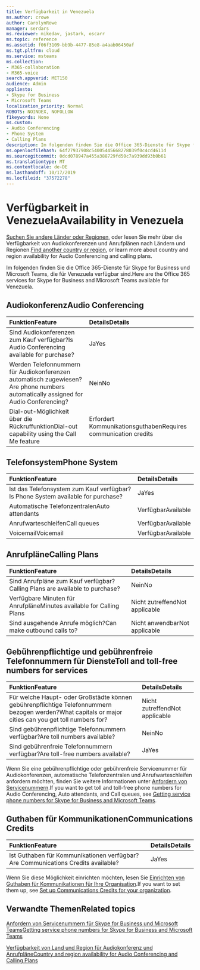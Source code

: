 ```yaml
---
title: Verfügbarkeit in Venezuela
ms.author: crowe
author: CarolynRowe
manager: serdars
ms.reviewer: mikedav, jastark, oscarr
ms.topic: reference
ms.assetid: f06f3109-bb9b-4477-85e8-a4aab06450af
ms.tgt.pltfrm: cloud
ms.service: msteams
ms.collection:
- M365-collaboration
- M365-voice
search.appverid: MET150
audience: Admin
appliesto:
- Skype for Business
- Microsoft Teams
localization_priority: Normal
ROBOTS: NOINDEX, NOFOLLOW
f1keywords: None
ms.custom:
- Audio Conferencing
- Phone System
- Calling Plans
description: Im folgenden finden Sie die Office 365-Dienste für Skype for Business und Microsoft Teams, die für Venezuela verfügbar sind.
ms.openlocfilehash: 64f27937908c54005445668278039f0c4cd4611d
ms.sourcegitcommit: 0dcd078947a455a388729fd50c7a939dd93b0b61
ms.translationtype: MT
ms.contentlocale: de-DE
ms.lasthandoff: 10/17/2019
ms.locfileid: "37572278"
---
```

# <a name="availability-in-venezuela"></a><span data-ttu-id="69958-103">Verfügbarkeit in Venezuela</span><span class="sxs-lookup"><span data-stu-id="69958-103">Availability in Venezuela</span></span>

<span data-ttu-id="69958-104">[Suchen Sie andere Länder oder Regionen](country-and-region-availability-for-audio-conferencing-and-calling-plans.md), oder lesen Sie mehr über die Verfügbarkeit von Audiokonferenzen und Anrufplänen nach Ländern und Regionen.</span><span class="sxs-lookup"><span data-stu-id="69958-104">[Find another country or region](country-and-region-availability-for-audio-conferencing-and-calling-plans.md), or learn more about country and region availability for Audio Conferencing and calling plans.</span></span>

<span data-ttu-id="69958-105">Im folgenden finden Sie die Office 365-Dienste für Skype for Business und Microsoft Teams, die für Venezuela verfügbar sind.</span><span class="sxs-lookup"><span data-stu-id="69958-105">Here are the Office 365 services for Skype for Business and Microsoft Teams available for Venezuela.</span></span>
  
## <a name="audio-conferencing"></a><span data-ttu-id="69958-106">Audiokonferenz</span><span class="sxs-lookup"><span data-stu-id="69958-106">Audio Conferencing</span></span>

|<span data-ttu-id="69958-107">**Funktion**</span><span class="sxs-lookup"><span data-stu-id="69958-107">**Feature**</span></span>|<span data-ttu-id="69958-108">**Details**</span><span class="sxs-lookup"><span data-stu-id="69958-108">**Details**</span></span>|
|:-----|:-----|
|<span data-ttu-id="69958-109">Sind Audiokonferenzen zum Kauf verfügbar?</span><span class="sxs-lookup"><span data-stu-id="69958-109">Is Audio Conferencing available for purchase?</span></span>  <br/> |<span data-ttu-id="69958-110">Ja</span><span class="sxs-lookup"><span data-stu-id="69958-110">Yes</span></span>  <br/> |
|<span data-ttu-id="69958-111">Werden Telefonnummern für Audiokonferenzen automatisch zugewiesen?</span><span class="sxs-lookup"><span data-stu-id="69958-111">Are phone numbers automatically assigned for Audio Conferencing?</span></span>  <br/> |<span data-ttu-id="69958-112">Nein</span><span class="sxs-lookup"><span data-stu-id="69958-112">No</span></span>  <br/> |
|<span data-ttu-id="69958-113">Dial-out-Möglichkeit über die Rückruffunktion</span><span class="sxs-lookup"><span data-stu-id="69958-113">Dial-out capability using the Call Me feature</span></span>  <br/> |<span data-ttu-id="69958-114">Erfordert Kommunikationsguthaben</span><span class="sxs-lookup"><span data-stu-id="69958-114">Requires communication credits</span></span>  <br/> |
   
## <a name="phone-system"></a><span data-ttu-id="69958-115">Telefonsystem</span><span class="sxs-lookup"><span data-stu-id="69958-115">Phone System</span></span>

|<span data-ttu-id="69958-116">**Funktion**</span><span class="sxs-lookup"><span data-stu-id="69958-116">**Feature**</span></span>|<span data-ttu-id="69958-117">**Details**</span><span class="sxs-lookup"><span data-stu-id="69958-117">**Details**</span></span>|
|:-----|:-----|
|<span data-ttu-id="69958-118">Ist das Telefonsystem zum Kauf verfügbar?</span><span class="sxs-lookup"><span data-stu-id="69958-118">Is Phone System available for purchase?</span></span>  <br/> |<span data-ttu-id="69958-119">Ja</span><span class="sxs-lookup"><span data-stu-id="69958-119">Yes</span></span>  <br/> |
| <span data-ttu-id="69958-120">Automatische Telefonzentralen</span><span class="sxs-lookup"><span data-stu-id="69958-120">Auto attendants</span></span> <br/> |<span data-ttu-id="69958-121">Verfügbar</span><span class="sxs-lookup"><span data-stu-id="69958-121">Available</span></span>  <br/> |
|<span data-ttu-id="69958-122">Anrufwarteschleifen</span><span class="sxs-lookup"><span data-stu-id="69958-122">Call queues</span></span>  <br/> |<span data-ttu-id="69958-123">Verfügbar</span><span class="sxs-lookup"><span data-stu-id="69958-123">Available</span></span>  <br/> |
|<span data-ttu-id="69958-124">Voicemail</span><span class="sxs-lookup"><span data-stu-id="69958-124">Voicemail</span></span>  <br/> |<span data-ttu-id="69958-125">Verfügbar</span><span class="sxs-lookup"><span data-stu-id="69958-125">Available</span></span>  <br/> |
   
## <a name="calling-plans"></a><span data-ttu-id="69958-126">Anrufpläne</span><span class="sxs-lookup"><span data-stu-id="69958-126">Calling Plans</span></span>

|<span data-ttu-id="69958-127">**Funktion**</span><span class="sxs-lookup"><span data-stu-id="69958-127">**Feature**</span></span>|<span data-ttu-id="69958-128">**Details**</span><span class="sxs-lookup"><span data-stu-id="69958-128">**Details**</span></span>|
|:-----|:-----|
|<span data-ttu-id="69958-129">Sind Anrufpläne zum Kauf verfügbar?</span><span class="sxs-lookup"><span data-stu-id="69958-129">Calling Plans are available to purchase?</span></span>  <br/> |<span data-ttu-id="69958-130">Nein</span><span class="sxs-lookup"><span data-stu-id="69958-130">No</span></span>  <br/> |
|<span data-ttu-id="69958-131">Verfügbare Minuten für Anrufpläne</span><span class="sxs-lookup"><span data-stu-id="69958-131">Minutes available for Calling Plans</span></span>  <br/> |<span data-ttu-id="69958-132">Nicht zutreffend</span><span class="sxs-lookup"><span data-stu-id="69958-132">Not applicable</span></span>  <br/> |
|<span data-ttu-id="69958-133">Sind ausgehende Anrufe möglich?</span><span class="sxs-lookup"><span data-stu-id="69958-133">Can make outbound calls to?</span></span>  <br/> |<span data-ttu-id="69958-134">Nicht anwendbar</span><span class="sxs-lookup"><span data-stu-id="69958-134">Not applicable</span></span>  <br/> |
   
## <a name="toll-and-toll-free-numbers-for-services"></a><span data-ttu-id="69958-135">Gebührenpflichtige und gebührenfreie Telefonnummern für Dienste</span><span class="sxs-lookup"><span data-stu-id="69958-135">Toll and toll-free numbers for services</span></span>

|<span data-ttu-id="69958-136">**Funktion**</span><span class="sxs-lookup"><span data-stu-id="69958-136">**Feature**</span></span>|<span data-ttu-id="69958-137">**Details**</span><span class="sxs-lookup"><span data-stu-id="69958-137">**Details**</span></span>|
|:-----|:-----|
|<span data-ttu-id="69958-138">Für welche Haupt- oder Großstädte können gebührenpflichtige Telefonnummern bezogen werden?</span><span class="sxs-lookup"><span data-stu-id="69958-138">What capitals or major cities can you get toll numbers for?</span></span>  <br/> |<span data-ttu-id="69958-139">Nicht zutreffend</span><span class="sxs-lookup"><span data-stu-id="69958-139">Not applicable</span></span>  <br/> |
|<span data-ttu-id="69958-140">Sind gebührenpflichtige Telefonnummern verfügbar?</span><span class="sxs-lookup"><span data-stu-id="69958-140">Are toll numbers available?</span></span>  <br/> |<span data-ttu-id="69958-141">Nein</span><span class="sxs-lookup"><span data-stu-id="69958-141">No</span></span>  <br/> |
|<span data-ttu-id="69958-142">Sind gebührenfreie Telefonnummern verfügbar?</span><span class="sxs-lookup"><span data-stu-id="69958-142">Are toll-free numbers available?</span></span>  <br/> |<span data-ttu-id="69958-143">Ja</span><span class="sxs-lookup"><span data-stu-id="69958-143">Yes</span></span>  <br/> |
   
 <span data-ttu-id="69958-144">Wenn Sie eine gebührenpflichtige oder gebührenfreie Servicenummer für Audiokonferenzen, automatische Telefonzentralen und Anrufwarteschleifen anfordern möchten, finden Sie weitere Informationen unter [Anfordern von Servicenummern](/microsoftteams/getting-service-phone-numbers).</span><span class="sxs-lookup"><span data-stu-id="69958-144">If you want to get toll and toll-free phone numbers for Audio Conferencing, Auto attendants, and Call queues, see [Getting service phone numbers for Skype for Business and Microsoft Teams](/microsoftteams/getting-service-phone-numbers).</span></span>
  
## <a name="communications-credits"></a><span data-ttu-id="69958-145">Guthaben für Kommunikationen</span><span class="sxs-lookup"><span data-stu-id="69958-145">Communications Credits</span></span>

|<span data-ttu-id="69958-146">**Funktion**</span><span class="sxs-lookup"><span data-stu-id="69958-146">**Feature**</span></span>|<span data-ttu-id="69958-147">**Details**</span><span class="sxs-lookup"><span data-stu-id="69958-147">**Details**</span></span>|
|:-----|:-----|
|<span data-ttu-id="69958-148">Ist Guthaben für Kommunikationen verfügbar?</span><span class="sxs-lookup"><span data-stu-id="69958-148">Are Communications Credits available?</span></span>  <br/> |<span data-ttu-id="69958-149">Ja</span><span class="sxs-lookup"><span data-stu-id="69958-149">Yes</span></span>  <br/> |
   
<span data-ttu-id="69958-150">Wenn Sie diese Möglichkeit einrichten möchten, lesen Sie [Einrichten von Guthaben für Kommunikationen für Ihre Organisation](../set-up-communications-credits-for-your-organization.md).</span><span class="sxs-lookup"><span data-stu-id="69958-150">If you want to set them up, see [Set up Communications Credits for your organization](../set-up-communications-credits-for-your-organization.md).</span></span>
  
## <a name="related-topics"></a><span data-ttu-id="69958-151">Verwandte Themen</span><span class="sxs-lookup"><span data-stu-id="69958-151">Related topics</span></span>

[<span data-ttu-id="69958-152">Anfordern von Servicenummern für Skype for Business und Microsoft Teams</span><span class="sxs-lookup"><span data-stu-id="69958-152">Getting service phone numbers for Skype for Business and Microsoft Teams</span></span>](/microsoftteams/getting-service-phone-numbers)

[<span data-ttu-id="69958-153">Verfügbarkeit von Land und Region für Audiokonferenz und Anrufpläne</span><span class="sxs-lookup"><span data-stu-id="69958-153">Country and region availability for Audio Conferencing and Calling Plans</span></span>](country-and-region-availability-for-audio-conferencing-and-calling-plans.md)

  
 

